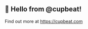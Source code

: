 ## 👋 Hello from @cupbeat! 

Find out more at https://cupbeat.com



<!---
cupbeat/cupbeat is a ✨ special ✨ repository because its `README.md` (this file) appears on your GitHub profile.
You can click the Preview link to take a look at your changes.
--->
